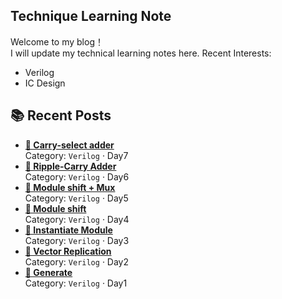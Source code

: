 ## Technique Learning Note

Welcome to my blog！  
I will update my technical learning notes here.
Recent Interests:
* Verilog 
* IC Design

## 📚 Recent Posts
<!-- posts:start -->
- **[📌 Carry-select adder](docs/day7.md)**  
  Category: `Verilog` · Day7
- **[📌 Ripple-Carry Adder](docs/day6.md)**  
  Category: `Verilog` · Day6
- **[📌 Module shift + Mux](docs/day5.md)**  
  Category: `Verilog` · Day5
- **[📌 Module shift](docs/day4.md)**  
  Category: `Verilog` · Day4
- **[📌 Instantiate Module](docs/day3.md)**  
  Category: `Verilog` · Day3
- **[📌 Vector Replication](docs/day2.md)**  
  Category: `Verilog` · Day2
- **[📌 Generate](docs/day1.md)**  
  Category: `Verilog` · Day1
<!-- posts:end -->
